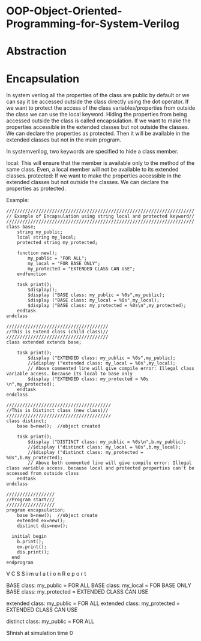 # OOP-Object-Oriented-Programming-for-System-Verilog

# Abstraction



# Encapsulation

In system verilog all the properties of the class are public by default 
or we can say it be accessed outside the class directly using the dot operator. 
If we want to protect the access of the class variables/properties from outside the class we can use the local keyword. 
Hiding the properties from being accessed outside the class is called encapsulation. If we want to make the properties accessible in the extended classes but not outside the classes. We can declare the properties as protected. 
Then it will be available in the extended classes but not in the main program.

In systemverilog, two keywords are specified to hide a class member.

local: This will ensure that the member is available only to the method of the same class. Even, a local member will not be available to its extended classes.
protected: If we want to make the properties accessible in the extended classes but not outside the classes. We can declare the properties as protected.

Example:

    //////////////////////////////////////////////////////////////////////
    // Example of Encapsulation using string local and protected keyword//
    //////////////////////////////////////////////////////////////////////
    class base;
        string my_public;
        local string my_local;
        protected string my_protected;
  
        function new();
            my_public = "FOR ALL";
            my_local = "FOR BASE ONLY";
            my_protected = "EXTENDED CLASS CAN USE";
        endfunction

        task print();
            $display();
            $display ("BASE class: my_public = %0s",my_public);
            $display ("BASE class: my_local = %0s",my_local);
            $display ("BASE class: my_protected = %0s\n",my_protected);
        endtask
    endclass

    //////////////////////////////////////
    //This is Extend class (child class)//
    //////////////////////////////////////
    class extended extends base;

        task print();
            $display ("EXTENDED class: my_public = %0s",my_public);
            //$display ("extended class: my_local = %0s",my_local);
            // Above commented line will give compile error: Illegal class variable access. because its local to base only
            $display ("EXTENDED class: my_protected = %0s \n",my_protected);
        endtask
    endclass

    ///////////////////////////////////////
    //This is Distinct class (new class)// 
    ///////////////////////////////////////
    class distinct;
        base b=new();  //object created 

        task print();
            $display ("DISTINCT class: my_public = %0s\n",b.my_public);
            //$display ("distinct class: my_local = %0s",b.my_local);
            //$display ("distinct class: my_protected = %0s",b.my_protected);
            // Above both commented line will give compile error: Illegal class variable access. because local and protected properties can’t be accessed from outside class
        endtask
    endclass

    //////////////////
    //Program start/// 
    //////////////////
    program encapsulation;
        base b=new();  //object create
        extended ex=new();
        distinct dis=new();

      initial begin
        b.print();
        ex.print();
        dis.print();
      end
    endprogram

V C S   S i m u l a t i o n   R e p o r t

BASE class: my_public = FOR ALL
BASE class: my_local = FOR BASE ONLY
BASE class: my_protected = EXTENDED CLASS CAN USE

extended class: my_public = FOR ALL
extended class: my_protected = EXTENDED CLASS CAN USE 

distinct class: my_public = FOR ALL

$finish at simulation time                    0
           


  
